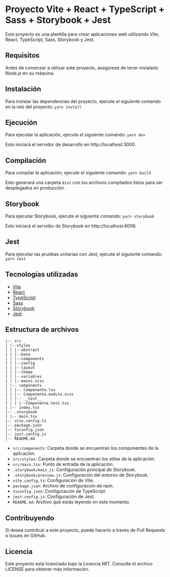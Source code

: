 # Proyecto Vite + React + TypeScript + Sass + Storybook + Jest

Este proyecto es una plantilla para crear aplicaciones web utilizando Vite, React, TypeScript, Sass, Storybook y Jest.

## Requisitos

Antes de comenzar a utilizar este proyecto, asegúrese de tener instalado Node.js en su máquina.

## Instalación

Para instalar las dependencias del proyecto, ejecute el siguiente comando en la raíz del proyecto:
    ```yarn install```

## Ejecución

Para ejecutar la aplicación, ejecute el siguiente comando:
   ```yarn dev```

Esto iniciará el servidor de desarrollo en http://localhost:3000.

## Compilación

Para compilar la aplicación, ejecute el siguiente comando:
    ```yarn build```

Esto generará una carpeta `dist` con los archivos compilados listos para ser desplegados en producción.

## Storybook

Para ejecutar Storybook, ejecute el siguiente comando:
    ```yarn storybook``` 

Esto iniciará el servidor de Storybook en http://localhost:6006.

## Jest

Para ejecutar las pruebas unitarias con Jest, ejecute el siguiente comando:
    ```yarn test``` 

## Tecnologías utilizadas

- [Vite](https://vitejs.dev/)
- [React](https://reactjs.org/)
- [TypeScript](https://www.typescriptlang.org/)
- [Sass](https://sass-lang.com/)
- [Storybook](https://storybook.js.org/)
- [Jest](https://jestjs.io/)

## Estructura de archivos

    |-- src
    | |--styles
    | | |--abstract
    | | |--base
    | | |--components
    | | |--config
    | | |--layout
    | | |--theme
    | | |--variables
    | | |--mains.scss
    | |-- components
    | | |-- Componente.tsx
    | | |-- Componente.module.scss
    | | |-- __test__
    | | | |--Componente.test.tsx
    | |-- index.tsx
    |-- .storybook
    | |-- main.tsx
    |-- vite.config.ts
    |-- package.json
    |-- tsconfig.json
    |-- jest.config.js
    |-- README.md

- `src/components`: Carpeta donde se encuentran los componentes de la aplicación.
- `src/styles`: Carpeta donde se encuentran los stilos de la aplicación.
- `src/main.tsx`: Punto de entrada de la aplicación.
- `.storybook/main.js`: Configuración principal de Storybook.
- `.storybook/preview.js`: Configuración del entorno de Storybook.
- `vite.config.ts`: Configuración de Vite.
- `package.json`: Archivo de configuración de npm.
- `tsconfig.json`: Configuración de TypeScript.
- `jest.config.js`: Configuración de Jest.
- `README.md`: Archivo que estás leyendo en este momento.

## Contribuyendo

Si desea contribuir a este proyecto, puede hacerlo a través de Pull Requests o Issues en GitHub.

## Licencia

Este proyecto está licenciado bajo la Licencia MIT. Consulte el archivo LICENSE para obtener más información.